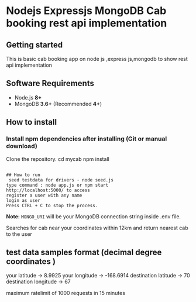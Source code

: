 # Nodejs Expressjs MongoDB Cab booking rest api implementation

## Getting started

This is basic cab booking app on node js ,express js,mongodb to show rest api implementation 

## Software Requirements

- Node.js **8+**
- MongoDB **3.6+** (Recommended **4+**)

## How to install

### Install npm dependencies after installing (Git or manual download)
Clone the repository.
cd mycab
npm install
```

## How to run
 seed testdata for drivers - node seed.js
type command : node app.js or npm start
http://localhost:5000/ to access 
register a user with any name 
login as user 
Press CTRL + C to stop the process.
```
**Note:** `MONGO_URI` will be your MongoDB connection string inside .env file.

Searches for cab near your coordinates within 12km and return nearest cab to the user
## test data samples format (decimal degree coordinates )
your latitude -> 8.9925
your longitude -> -168.6914
destination latitude -> 70
destination longitude -> 67

maximum ratelimit of 1000 requests in 15 minutes 





